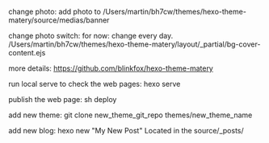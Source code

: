 change photo:
  add photo to /Users/martin/bh7cw/themes/hexo-theme-matery/source/medias/banner

change photo switch:
  for now: change every day.
  /Users/martin/bh7cw/themes/hexo-theme-matery/layout/_partial/bg-cover-content.ejs

more details:
  https://github.com/blinkfox/hexo-theme-matery

run local serve to check the web pages:
  hexo serve

publish the web page:
  sh deploy

add new theme:
  git clone new_theme_git_repo themes/new_theme_name

add new blog:
  hexo new "My New Post"
  Located in the source/_posts/

